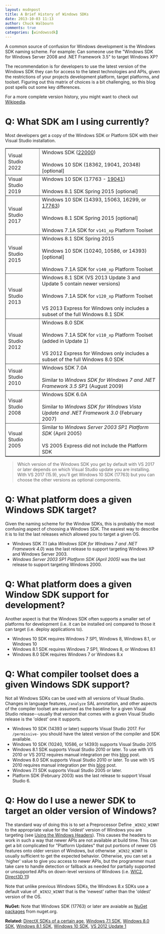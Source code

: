 ```yaml
---
layout: msdnpost
title: A Brief History of Windows SDKs
date: 2013-10-03 11:13
author: Chuck Walbourn
comments: true
categories: [windowssdk]
---
```

A common source of confusion for Windows development is the Windows SDK naming scheme. For example: Can someone use the "Windows SDK for Windows Server 2008 and .NET Framework 3.5" to target Windows XP?
<!--more-->

The recommendation is for developers to use the latest version of the Windows SDK they can for access to the latest technologies and APIs, given the restrictions of your projects development platform, target platforms, and toolset. Figuring out this matrix of choices is a bit challenging, so this blog post spells out some key differences.

For a more complete version history, you might want to check out <a href="http://en.wikipedia.org/wiki/Microsoft_Windows_SDK">Wikipedia</a>.

<h1>Q: What SDK am I using currently?</h1>

Most developers get a copy of the Windows SDK or Platform SDK with their Visual Studio installation.
<table border="1">
<tbody>
<tr>
<td>Visual Studio 2022</td>
<td>Windows SDK (<a href="https://walbourn.github.io/windows-sdk-for-windows-11/">22000</a>)<br />
<br />
Windows 10 SDK (18362, 19041, 20348) [optional]</td>
</tr>
<tr>
<td>Visual Studio 2019</td>
<td>Windows 10 SDK (17763 - <a href="https://walbourn.github.io/windows-10-may-2020-update-sdk/">19041</a>)<br />
<br />
Windows 8.1 SDK Spring 2015 [optional]</td>
</tr>
<tr>
<td>Visual Studio 2017</td>
<td>Windows 10 SDK (14393, 15063, 16299, or <a href="https://walbourn.github.io/windows-10-october-2018-update/">17763</a>)<br />
<br />
Windows 8.1 SDK Spring 2015 [optional]<br />
<br />
Windows 7.1A SDK for <code>v141_xp</code> Platform Toolset</td>
</tr>
<tr>
<td>Visual Studio 2015</td>
<td>Windows 8.1 SDK Spring 2015<br />
<br />
Windows 10 SDK (10240, 10586, or 14393) [optional]<br />
<br />
Windows 7.1A SDK for <code>v140_xp</code> Platform Toolset</td>
</tr>
<tr>
<td>Visual Studio 2013</td>
<td>Windows 8.1 SDK (VS 2013 Update 3 and Update 5 contain newer versions)<br />
<br />
Windows 7.1A SDK for <code>v120_xp</code> Platform Toolset<br />
<br />
VS 2013 Express for Windows only includes a subset of the full Windows 8.1 SDK</td>
</tr>
<tr>
<td>Visual Studio 2012</td>
<td>Windows 8.0 SDK<br />
<br />
Windows 7.1A SDK for <code>v110_xp</code> Platform Toolset (added in Update 1)<br />
<br />
VS 2012 Express for Windows only includes a subset of the full Windows 8.0 SDK</td>
</tr>
<tr>
<td>Visual Studio 2010</td>
<td>Windows SDK 7.0A<br />
<br />
Similar to <em>Windows SDK for Windows 7 and .NET Framework 3.5 SP1</em> (August 2009)</td>
</tr>
<tr>
<td>Visual Studio 2008</td>
<td>Windows SDK 6.0A<br />
<br />
Similar to <em>Windows SDK for Windows Vista Update and .NET Framework 3.0</em> (February 2007)</td>
</tr>
<tr>
<td>Visual Studio 2005</td>
<td>Similar to <em>Windows Server 2003 SP1 Platform SDK</em> (April 2005)<br />
<br />
VS 2005 Express did not include the Platform SDK</td>
</tr>
</tbody>
</table>

> Which version of the Windows  SDK you get by default with VS 2017 or later depends on which Visual Studio update you are installing. With VS 2017 (15.9), you'll get Windows 10 SDK (17763) but you can choose the other versions as optional components.

<h1>Q: What platform does a given Windows SDK target?</h1>

Given the naming scheme for the Window SDKs, this is probably the most confusing aspect of choosing a Windows SDK. The easiest way to describe it is to list the last releases which allowed you to target a given OS.

<ul>
 	<li>Windows SDK 7.1 (aka <em>Windows SDK for Windows 7 and .NET Framework 4.0</em>) was the last release to support targeting Windows XP and Windows Server 2003.</li>
 	<li><em>Windows Server 2003 SP1 Platform SDK (April 2005)</em> was the last release to support targeting Windows 2000.</li>
</ul>
<h1>Q: What platform does a given Window SDK support for development?</h1>
Another aspect is that the Windows SDK often supports a smaller set of platforms for development (i.e. it can be installed on) compared to those it can target (i.e. deploy applications to).
<ul>
 	<li>Windows 10 SDK requires Windows 7 SP1, Windows 8, Windows 8.1, or Windows 10</li>
 	<li>Windows 8.1 SDK requires Windows 7 SP1, Windows 8, or Windows 8.1</li>
 	<li>Windows 8.0 SDK requires Windows 7 or Windows 8.x</li>
</ul>
<h1>Q: What compiler toolset does a given Windows SDK support?</h1>
Not all Windows SDKs can be used with all versions of Visual Studio. Changes in language features, <code>/analyze</code> SAL annotation, and other aspects of the compiler toolset are assumed as the baseline for a given Visual Studio release--usually that version that comes with a given Visual Studio release is the 'oldest' one it supports.
<ul>
  <li>Windows 10 SDK (14393 or later) supports Visual Studio 2017. For <code>/permissive-</code> you should have the latest version of the compiler and SDK available.</li>
 	<li>Windows 10 SDK (10240, 10586, or 14393) supports Visual Studio 2015</li>
 	<li>Windows 8.1 SDK supports Visual Studio 2010 or later. To use with VS 2010 or VS 2012 requires manual integration per this <a href="https://devblogs.microsoft.com/cppblog/using-the-windows-8-sdk-with-visual-studio-2010-configuring-multiple-projects/">blog</a> post.</li>
 	<li>Windows 8.0 SDK supports Visual Studio 2010 or later. To use with VS 2010 requires manual integration per this <a href="https://devblogs.microsoft.com/cppblog/using-the-windows-8-sdk-with-visual-studio-2010-configuring-multiple-projects/">blog</a> post.</li>
 	<li>Windows 7.1 SDK supports Visual Studio 2005 or later.</li>
 	<li>Platform SDK (February 2003) was the last release to support Visual Studio 6.</li>
</ul>

<h1>Q: How do I use a newer SDK to target an older version of Windows?</h1>

The standard way of doing this is to set a Preprocessor Define ``_WIN32_WINNT`` to the appropriate value for the 'oldest' version of Windows you are targeting (see <a href="https://docs.microsoft.com/en-us/windows/desktop/WinProg/using-the-windows-headers">Using the Windows Headers</a>). This causes the headers to work in such a way that newer APIs are not available at build time. This can get a bit complicated for "Platform Updates" that put portions of newer OS features onto older version of Windows, but otherwise ``_WIN32_WINNT`` is usually sufficient to get the expected behavior. Otherwise, you can set a 'higher' value to give you access to newer APIs, but the programmer must take care to handle detection or fallback as needed for partially supported or unsupported APIs on down-level versions of Windows (i.e. <a href="https://walbourn.github.io/windows-imaging-component-and-windows-8/">WIC2</a>, <a href="https://walbourn.github.io/anatomy-of-direct3d-11-create-device/">Direct3D 11</a>)

Note that unlike previous Windows SDKs, the Windows 8.x SDKs use a default value of ``_WIN32_WINNT`` that is the 'newest' rather than the 'oldest' version of the OS.

<strong>NuGet:</strong> Note that Windows SDK (17763) or later are avaiable as [NuGet packages](https://www.nuget.org/packages/Microsoft.Windows.SDK.CPP/) from nuget.org.

<strong>Related: </strong><a href="https://walbourn.github.io/directx-sdks-of-a-certain-age/">DirectX SDKs of a certain age</a>, <a href="https://walbourn.github.io/windows-sdk-7-1/">Windows 7.1 SDK</a>, <a href="https://walbourn.github.io/visual-studio-2012-and-windows-8-0-sdk-rtm-are-now-available/">Windows 8.0 SDK</a>, <a href="https://walbourn.github.io/visual-studio-2013-and-windows-8-1-sdk-rtm-are-now-available/">Windows 8.1 SDK</a>, <a href="https://walbourn.github.io/visual-studio-tools-for-windows-10-preview/">Windows 10 SDK</a>, <a href="https://walbourn.github.io/visual-studio-2012-update-1/">VS 2012 Update 1</a>
